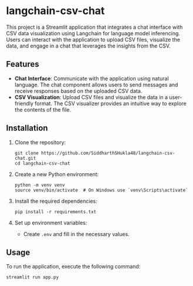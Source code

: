 # langchain-csv-chat

This project is a Streamlit application that integrates a chat interface with CSV data visualization using Langchain for language model inferencing. Users can interact with the application to upload CSV files, visualize the data, and engage in a chat that leverages the insights from the CSV.

## Features

- **Chat Interface**: Communicate with the application using natural language. The chat component allows users to send messages and receive responses based on the uploaded CSV data.
- **CSV Visualization**: Upload CSV files and visualize the data in a user-friendly format. The CSV visualizer provides an intuitive way to explore the contents of the file.


## Installation

1. Clone the repository:
   ```
   git clone https://github.com/SiddharthSHukla48/langchain-csv-chat.git
   cd langchain-csv-chat
   ```

2. Create a new Python environment:
   ```
   python -m venv venv
   source venv/bin/activate  # On Windows use `venv\Scripts\activate`
   ```

3. Install the required dependencies:
   ```
   pip install -r requirements.txt
   ```

4. Set up environment variables:
   - Create `.env` and fill in the necessary values.

## Usage

To run the application, execute the following command:
```
streamlit run app.py
```

